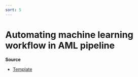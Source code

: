 ```yaml
---
sort: 5
---
```

# Automating machine learning workflow in AML pipeline
**Source**
* [Template](https://github.com/microsoft/dstoolkit-mlops-base/tree/main/azure-pipelines)